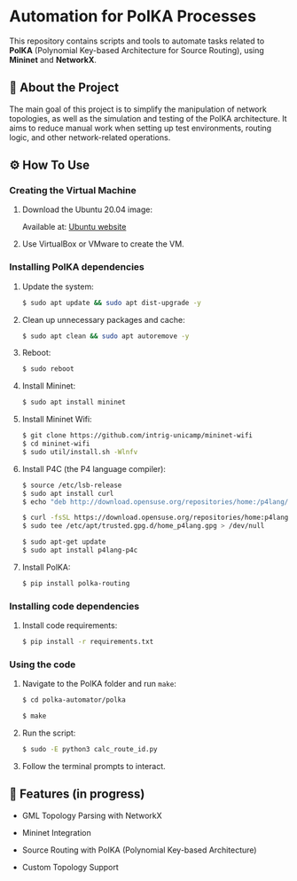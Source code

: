 # Automation for PolKA Processes

This repository contains scripts and tools to automate tasks related to **PolKA** (Polynomial Key-based Architecture for Source Routing), using **Mininet** and **NetworkX**.

## 📌 About the Project

The main goal of this project is to simplify the manipulation of network topologies, as well as the simulation and testing of the PolKA architecture. It aims to reduce manual work when setting up test environments, routing logic, and other network-related operations.

## ⚙️ How To Use

### Creating the Virtual Machine

1. Download the Ubuntu 20.04 image:

    Available at: [Ubuntu website](https://releases.ubuntu.com/20.04.6/?_ga=2.149898549.2084151835.1707729318-1126754318.1683186906)

1. Use VirtualBox or VMware to create the VM.

### Installing PolKA dependencies

1. Update the system:
    ```bash
    $ sudo apt update && sudo apt dist-upgrade -y
    ```
1. Clean up unnecessary packages and cache:
    ```bash
    $ sudo apt clean && sudo apt autoremove -y
    ```
1. Reboot:
    ```bash
    $ sudo reboot
    ```
1. Install Mininet:
    ```bash
    $ sudo apt install mininet
    ```
1. Install Mininet Wifi:
    ```bash
    $ git clone https://github.com/intrig-unicamp/mininet-wifi
    $ cd mininet-wifi
    $ sudo util/install.sh -Wlnfv
    ```
1. Install P4C (the P4 language compiler):
    ```bash
    $ source /etc/lsb-release
    $ sudo apt install curl
    $ echo "deb http://download.opensuse.org/repositories/home:/p4lang/xUbuntu_${DISTRIB_RELEASE}/ /" | sudo tee /etc/apt/sources.list.d/home:p4lang.list
    ```
    ```bash
    $ curl -fsSL https://download.opensuse.org/repositories/home:p4lang/xUbuntu_${DISTRIB_RELEASE}/Release.key | gpg --dearmor 
    $ sudo tee /etc/apt/trusted.gpg.d/home_p4lang.gpg > /dev/null
    ```
    ```bash
    $ sudo apt-get update
    $ sudo apt install p4lang-p4c
    ```
1. Install PolKA:
    ```bash
    $ pip install polka-routing
    ```

### Installing code dependencies

1. Install code requirements:
    ```bash
    $ pip install -r requirements.txt
    ```

### Using the code

1. Navigate to the PolKA folder and run `make`:
    ```bash
    $ cd polka-automator/polka
    ```
    ```bash
    $ make
    ```

1. Run the script:
    ```bash
    $ sudo -E python3 calc_route_id.py
    ```

1. Follow the terminal prompts to interact.
    

## 🚀 Features (in progress)

- GML Topology Parsing with NetworkX

- Mininet Integration

- Source Routing with PolKA (Polynomial Key-based Architecture)

- Custom Topology Support
